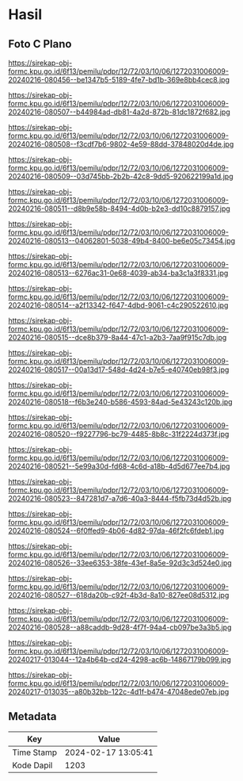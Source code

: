 # Hasil

## Foto C Plano

https://sirekap-obj-formc.kpu.go.id/6f13/pemilu/pdpr/12/72/03/10/06/1272031006009-20240216-080456--be1347b5-5189-4fe7-bd1b-369e8bb4cec8.jpg

https://sirekap-obj-formc.kpu.go.id/6f13/pemilu/pdpr/12/72/03/10/06/1272031006009-20240216-080507--b44984ad-db81-4a2d-872b-81dc1872f682.jpg

https://sirekap-obj-formc.kpu.go.id/6f13/pemilu/pdpr/12/72/03/10/06/1272031006009-20240216-080508--f3cdf7b6-9802-4e59-88dd-37848020d4de.jpg

https://sirekap-obj-formc.kpu.go.id/6f13/pemilu/pdpr/12/72/03/10/06/1272031006009-20240216-080509--03d745bb-2b2b-42c8-9dd5-920622199a1d.jpg

https://sirekap-obj-formc.kpu.go.id/6f13/pemilu/pdpr/12/72/03/10/06/1272031006009-20240216-080511--d8b9e58b-8494-4d0b-b2e3-dd10c8879157.jpg

https://sirekap-obj-formc.kpu.go.id/6f13/pemilu/pdpr/12/72/03/10/06/1272031006009-20240216-080513--04062801-5038-49b4-8400-be6e05c73454.jpg

https://sirekap-obj-formc.kpu.go.id/6f13/pemilu/pdpr/12/72/03/10/06/1272031006009-20240216-080513--6276ac31-0e68-4039-ab34-ba3c1a3f8331.jpg

https://sirekap-obj-formc.kpu.go.id/6f13/pemilu/pdpr/12/72/03/10/06/1272031006009-20240216-080514--a2f13342-f647-4dbd-9061-c4c290522610.jpg

https://sirekap-obj-formc.kpu.go.id/6f13/pemilu/pdpr/12/72/03/10/06/1272031006009-20240216-080515--dce8b379-8a44-47c1-a2b3-7aa9f915c7db.jpg

https://sirekap-obj-formc.kpu.go.id/6f13/pemilu/pdpr/12/72/03/10/06/1272031006009-20240216-080517--00a13d17-548d-4d24-b7e5-e40740eb98f3.jpg

https://sirekap-obj-formc.kpu.go.id/6f13/pemilu/pdpr/12/72/03/10/06/1272031006009-20240216-080518--f6b3e240-b586-4593-84ad-5e43243c120b.jpg

https://sirekap-obj-formc.kpu.go.id/6f13/pemilu/pdpr/12/72/03/10/06/1272031006009-20240216-080520--f9227796-bc79-4485-8b8c-31f2224d373f.jpg

https://sirekap-obj-formc.kpu.go.id/6f13/pemilu/pdpr/12/72/03/10/06/1272031006009-20240216-080521--5e99a30d-fd68-4c6d-a18b-4d5d677ee7b4.jpg

https://sirekap-obj-formc.kpu.go.id/6f13/pemilu/pdpr/12/72/03/10/06/1272031006009-20240216-080523--847281d7-a7d6-40a3-8444-f5fb73d4d52b.jpg

https://sirekap-obj-formc.kpu.go.id/6f13/pemilu/pdpr/12/72/03/10/06/1272031006009-20240216-080524--6f0ffed9-4b06-4d82-97da-46f2fc6fdeb1.jpg

https://sirekap-obj-formc.kpu.go.id/6f13/pemilu/pdpr/12/72/03/10/06/1272031006009-20240216-080526--33ee6353-38fe-43ef-8a5e-92d3c3d524e0.jpg

https://sirekap-obj-formc.kpu.go.id/6f13/pemilu/pdpr/12/72/03/10/06/1272031006009-20240216-080527--618da20b-c92f-4b3d-8a10-827ee08d5312.jpg

https://sirekap-obj-formc.kpu.go.id/6f13/pemilu/pdpr/12/72/03/10/06/1272031006009-20240216-080528--a88caddb-9d28-4f7f-94a4-cb097be3a3b5.jpg

https://sirekap-obj-formc.kpu.go.id/6f13/pemilu/pdpr/12/72/03/10/06/1272031006009-20240217-013044--12a4b64b-cd24-4298-ac6b-14867179b099.jpg

https://sirekap-obj-formc.kpu.go.id/6f13/pemilu/pdpr/12/72/03/10/06/1272031006009-20240217-013035--a80b32bb-122c-4d1f-b474-47048ede07eb.jpg


## Metadata

| Key        | Value               |
| ---------- | ------------------- |
| Time Stamp | 2024-02-17 13:05:41 |
| Kode Dapil | 1203                |



